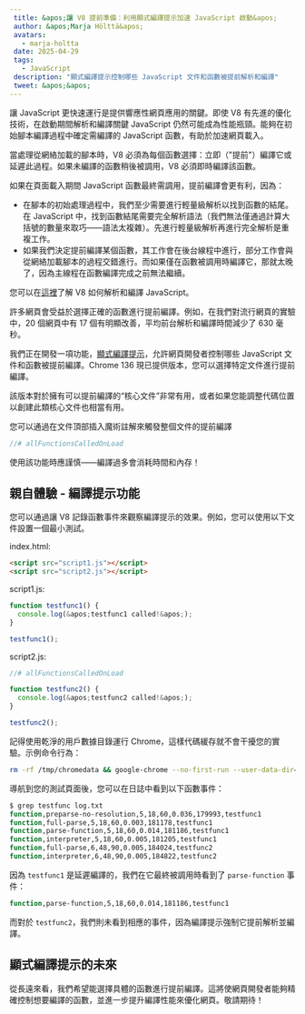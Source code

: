 ```yaml
---
 title: &apos;讓 V8 提前準備：利用顯式編譯提示加速 JavaScript 啟動&apos;
 author: &apos;Marja Hölttä&apos;
 avatars:
   - marja-holtta
 date: 2025-04-29
 tags:
   - JavaScript
 description: "顯式編譯提示控制哪些 JavaScript 文件和函數被提前解析和編譯"
 tweet: &apos;&apos;
---
```


讓 JavaScript 更快速運行是提供響應性網頁應用的關鍵。即使 V8 有先進的優化技術，在啟動期間解析和編譯關鍵 JavaScript 仍然可能成為性能瓶頸。能夠在初始腳本編譯過程中確定需編譯的 JavaScript 函數，有助於加速網頁載入。

<!--truncate-->
當處理從網絡加載的腳本時，V8 必須為每個函數選擇：立即（"提前"）編譯它或延遲此過程。如果未編譯的函數稍後被調用，V8 必須即時編譯該函數。

如果在頁面載入期間 JavaScript 函數最終需調用，提前編譯會更有利，因為：

- 在腳本的初始處理過程中，我們至少需要進行輕量級解析以找到函數的結尾。在 JavaScript 中，找到函數結尾需要完全解析語法（我們無法僅通過計算大括號的數量來取巧——語法太複雜）。先進行輕量級解析再進行完全解析是重複工作。
- 如果我們決定提前編譯某個函數，其工作會在後台線程中進行，部分工作會與從網絡加載腳本的過程交錯進行。而如果僅在函數被調用時編譯它，那就太晚了，因為主線程在函數編譯完成之前無法繼續。

您可以在[這裡](https://v8.dev/blog/preparser)了解 V8 如何解析和編譯 JavaScript。

許多網頁會受益於選擇正確的函數進行提前編譯。例如，在我們對流行網頁的實驗中，20 個網頁中有 17 個有明顯改善，平均前台解析和編譯時間減少了 630 毫秒。

我們正在開發一項功能，[顯式編譯提示](https://github.com/WICG/explicit-javascript-compile-hints-file-based)，允許網頁開發者控制哪些 JavaScript 文件和函數被提前編譯。Chrome 136 現已提供版本，您可以選擇特定文件進行提前編譯。

該版本對於擁有可以提前編譯的“核心文件”非常有用，或者如果您能調整代碼位置以創建此類核心文件也相當有用。

您可以通過在文件頂部插入魔術註解來觸發整個文件的提前編譯

```js
//# allFunctionsCalledOnLoad
```

使用該功能時應謹慎——編譯過多會消耗時間和內存！

## 親自體驗 - 編譯提示功能

您可以通過讓 V8 記錄函數事件來觀察編譯提示的效果。例如，您可以使用以下文件設置一個最小測試。

index.html:

```html
<script src="script1.js"></script>
<script src="script2.js"></script>
```

script1.js:

```js
function testfunc1() {
  console.log(&apos;testfunc1 called!&apos;);
}

testfunc1();
```

script2.js:

```js
//# allFunctionsCalledOnLoad

function testfunc2() {
  console.log(&apos;testfunc2 called!&apos;);
}

testfunc2();
```

記得使用乾淨的用戶數據目錄運行 Chrome，這樣代碼緩存就不會干擾您的實驗。示例命令行為：

```sh
rm -rf /tmp/chromedata && google-chrome --no-first-run --user-data-dir=/tmp/chromedata --js-flags=--log-function_events > log.txt
```

導航到您的測試頁面後，您可以在日誌中看到以下函數事件：

```sh
$ grep testfunc log.txt
function,preparse-no-resolution,5,18,60,0.036,179993,testfunc1
function,full-parse,5,18,60,0.003,181178,testfunc1
function,parse-function,5,18,60,0.014,181186,testfunc1
function,interpreter,5,18,60,0.005,181205,testfunc1
function,full-parse,6,48,90,0.005,184024,testfunc2
function,interpreter,6,48,90,0.005,184822,testfunc2
```

因為 `testfunc1` 是延遲編譯的，我們在它最終被調用時看到了 `parse-function` 事件：

```sh
function,parse-function,5,18,60,0.014,181186,testfunc1
```

而對於 `testfunc2`，我們則未看到相應的事件，因為編譯提示強制它提前解析並編譯。

## 顯式編譯提示的未來

從長遠來看，我們希望能選擇具體的函數進行提前編譯。這將使網頁開發者能夠精確控制想要編譯的函數，並進一步提升編譯性能來優化網頁。敬請期待！
